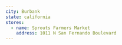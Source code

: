 ```yaml
---
city: Burbank
state: california
stores:
  - name: Sprouts Farmers Market
    address: 1011 N San Fernando Boulevard
---
```

